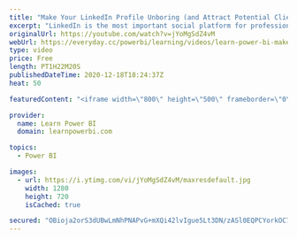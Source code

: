 ```yaml
---
title: "Make Your LinkedIn Profile Unboring (and Attract Potential Clients & Employers) 🔴TalkPowerBI LIVE"
excerpt: "LinkedIn is the most important social platform for professionals, Power BI Professionals are no exception. But most folks have a very boring LinkedIn profile that won't even interest their own Grandma, let alone potential clients and employers. And that is because of a fundamental flaw that most LinkedIn"
originalUrl: https://youtube.com/watch?v=jYoMgSdZ4vM
webUrl: https://everyday.cc/powerbi/learning/videos/learn-power-bi-make-your-linkedin-profile-unboring-and-attract-potential-clients-employers-talkpowerbi-live/
type: video
price: Free
length: PT1H22M20S
publishedDateTime: 2020-12-18T18:24:37Z
heat: 50

featuredContent: "<iframe width=\"800\" height=\"500\" frameborder=\"0\" src=\"https://www.youtube.com/embed/jYoMgSdZ4vM\" allow=\"accelerometer; autoplay; encrypted-media; gyroscope; picture-in-picture\" allowfullscreen></iframe>"

provider:
  name: Learn Power BI
  domain: learnpowerbi.com

topics:
  - Power BI

images:
  - url: https://i.ytimg.com/vi/jYoMgSdZ4vM/maxresdefault.jpg
    width: 1280
    height: 720
    isCached: true

secured: "OBioja2orS3dUBwLmNhPNAPvG+mXQi42lvIgue5Lt3DN/zASl0EQPCYorkOC7bpHY/s/98Z3V5ujEejX7GhdXuMgzF/5Kjj2LU8l7CMfwkiF/CfdULhpxgekxd+da4gA1yDWMm32Fik/ywZcttDpwAujofdc4QcOdH9XDuNqll4OIoULknpWWwUIbWavl82dfeCTKRJVcrPKenAaqvX24qBNJkKNMOsAjsdPMZj8tUIZPQ5DUDOIQWVtIfYp/1I0zVFeiHY26C/iIMT36Kx0Glpmve3UKWsly0MucY7qEE7eNatYujf5CmGBnHF9J5SWzm+9x9QhL4tj5zxrOblrqKMQpANEG75e7BN/n3GZ09dwy4AfSbvrw1NXurabbLfCLSXyudDjB95dK/ZD+blsGhvmAtyclTQIMmwC6DeUdHA=;78aJPOUVpVVIKNfc46bAww=="
---
```


